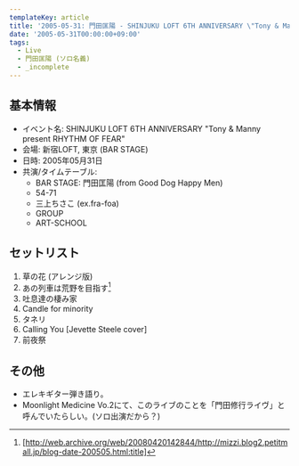 ```yaml
---
templateKey: article
title: '2005-05-31: 門田匡陽 - SHINJUKU LOFT 6TH ANNIVERSARY \"Tony & Manny present RHYTHM OF FEAR\" at 新宿LOFT'
date: '2005-05-31T00:00:00+09:00'
tags:
  - Live
  - 門田匡陽 (ソロ名義)
  - _incomplete
---
```

## 基本情報

* イベント名: SHINJUKU LOFT 6TH ANNIVERSARY "Tony & Manny present RHYTHM OF FEAR"
* 会場: 新宿LOFT, 東京 (BAR STAGE)
* 日時: 2005年05月31日
* 共演/タイムテーブル:
  * BAR STAGE: 門田匡陽 (from Good Dog Happy Men)
  * 54-71
  * 三上ちさこ (ex.fra-foa)
  * GROUP
  * ART-SCHOOL

## セットリスト

1. 草の花 (アレンジ版)
1. あの列車は荒野を目指す[^1]
1. 吐息達の棲み家
1. Candle for minority
1. タネリ
1. Calling You [Jevette Steele cover]
1. 前夜祭

## その他

* エレキギター弾き語り。
* Moonlight Medicine Vo.2にて、このライブのことを「門田修行ライヴ」と呼んでいたらしい。(ソロ出演だから？)


[^1]: [http://web.archive.org/web/20080420142844/http://mizzi.blog2.petitmall.jp/blog-date-200505.html:title]
